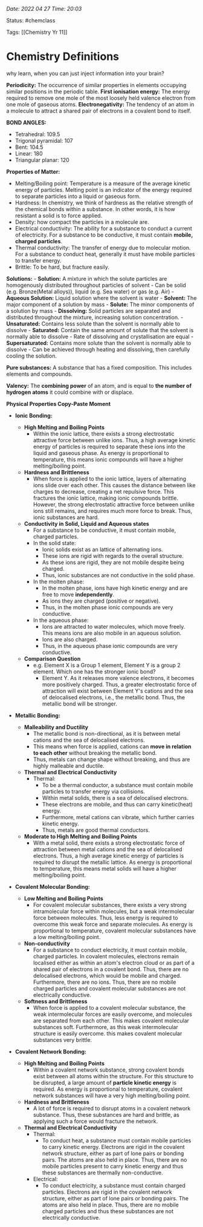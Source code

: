 *Date: 2022 04 27 Time: 20:03*


Status: #chemclass

Tags: [[Chemistry Yr 11]]


# Chemistry Definitions

why learn, when you can just inject information into your brain?


**Periodicity:** The occurrence of similar properties in elements occupying similar positions in the periodic table.
**First ionisation energy:** The energy required to remove one mole of the most loosely held valence electron from one mole of gaseous atoms.
**Electronegativity:** The tendency of an atom in a molecule to attract a shared pair of electrons in a covalent bond to itself.

**BOND ANGLES:**
* Tetrahedral: 109.5
* Trigonal pyramidal: 107
* Bent: 104.5
* Linear: 180
* Triangular planar: 120

**Properties of Matter:**
* Melting/Boiling point: Temperature is a measure of the average kinetic energy of particles. Melting point is an indicator of the energy required to separate particles into a liquid or gaseous form.
* Hardness: In chemistry, we think of hardness as the relative strength of the chemical bonds within a substance. In other words, it is how resistant a solid is to force applied.
* Density: how compact the particles in a molecule are.
* Electrical conductivity: The ability for a substance to conduct a current of electricity. For a substance to be conductive, it must contain **mobile, charged particles**.
* Thermal conductivity: The transfer of energy due to molecular motion. For a substance to conduct heat, generally it must have mobile particles to transfer energy.
* Brittle: To be hard, but fracture easily.


**Solutions:**
	- **Solution:** A mixture in which the solute particles are homogenously distributed throughout particles of solvent
	      - Can be solid (e.g. Bronze(Metal alloys)), liquid (e.g. Sea water) or gas (e.g. Air)
	- **Aqueous Solution:** Liquid solution where the solvent is water
	- **Solvent:** The major component of a solution by mass
    - **Solute:** The minor components of a solution by mass
    - **Dissolving:** Solid particles are separated and distributed throughout the mixture, increasing solution concentration.
    - **Unsaturated:** Contains less solute than the solvent is normally able to dissolve
    - **Saturated:** Contain the same amount of solute that the solvent is normally able to dissolve
	    - Rate of dissolving and crystallisation are equal
	- **Supersaturated:** Contains more solute than the solvent is normally able to dissolve
		- Can be achieved through heating and dissolving, then carefully cooling the solution.

**Pure substances:** A substance that has a fixed composition. This includes elements and compounds.

**Valency:** The **combining power** of an atom, and is equal to **the number of hydrogen atoms** it could combine with or displace.

**Physical Properties Copy-Paste Moment**

- **Ionic Bonding:**
	- **High Melting and Boiling Points**
		- Within the ionic lattice, there exists a strong electrostatic attractive force between unlike ions. Thus, a high average kinetic energy of particles is required to separate these ions into the liquid and gaseous phase. As energy is proportional to temperature, this means ionic compounds will have a higher melting/boiling point. 
	- **Hardness and Brittleness**
		- When force is applied to the ionic lattice, layers of alternating ions slide over each other. This causes the distance between like charges to decrease, creating a net repulsive force. This fractures the ionic lattice, making ionic compounds brittle. However, the strong electrostatic attractive force between unlike ions still remains, and requires much more force to break. Thus, ionic substances are hard.
	- **Conductivity in Solid, Liquid and Aqueous states**
		- For a substance to be conductive, it must contain mobile, charged particles.
		- In the solid state:
			- Ionic solids exist as an lattice of alternating ions.
			- These ions are rigid with regards to the overall structure.
			- As these ions are rigid, they are not mobile despite being charged.
			- Thus, ionic substances are not conductive in the solid phase.
		- In the molten phase:
			- In the molten phase, ions have high kinetic energy and are free to move **independently**.
			- As ions they are charged (positive or negative).
			- Thus, in the molten phase ionic compounds are very conductive.
		- In the aqueous phase:
			- Ions are attracted to water molecules, which move freely. This means ions are also mobile in an aqueous solution.
			- Ions are also charged.
			- Thus, in the aqueous phase ionic compounds are very conductive.
	- **Comparison Question**
		- e.g. Element X is a Group 1 element, Element Y is a group 2 element. Which one has the stronger ionic bond?
			- Element Y. As it releases more valence electrons, it becomes more positively charged. Thus, a greater electrostatic force of attraction will exist between Element Y's cations and the sea of delocalised electrons, i.e., the metallic bond. Thus, the metallic bond will be stronger.

- **Metallic Bonding:**
	- **Malleability and Ductility**
		- The metallic bond is non-directional, as it is between metal cations and the sea of delocalised electrons.
		- This means when force is applied, cations can **move in relation to each other** without breaking the metallic bond.
		- Thus, metals can change shape without breaking, and thus are highly malleable and ductile.
	- **Thermal and Electrical Conductivity**
		- Thermal:
			- To be a thermal conductor, a substance must contain mobile particles to transfer energy via collisions.
			- Within metal solids, there is a sea of delocalised electrons.
			- These electrons are mobile, and thus can carry kinetic(heat) energy.
			- Furthermore, metal cations can vibrate, which further carries kinetic energy.
			- Thus, metals are good thermal conductors.
	- **Moderate to High Melting and Boiling Points**
		- With a metal solid, there exists a strong electrostatic force of attraction between metal cations and the sea of delocalised electrons. Thus, a high average kinetic energy of particles is required to disrupt the metallic lattice. As energy is proportional to temperature, this means metal solids will have a higher melting/boiling point.

- **Covalent Molecular Bonding:**
	- **Low Melting and Boiling Points**
		- For covalent molecular substances, there exists a very strong intramolecular force within molecules, but a weak intermolecular force between molecules. Thus, less energy is required to overcome this weak force and separate molecules. As energy is proportional to temperature, covalent molecular substances have a low melting/boiling point.
	- **Non-conductivity**
		- For a substance to conduct electricity, it must contain mobile, charged particles. In covalent molecules, electrons remain localised either as within an atom's electron cloud or as part of a shared pair of electrons in a covalent bond. Thus, there are no delocalised electrons, which would be mobile and charged. Furthermore, there are no ions. Thus, there are no mobile charged particles and covalent molecular substances are not electrically conductive.
	- **Softness and Brittleness** 
		- When force is applied to a covalent molecular substance, the weak intermolecular forces are easily overcome, and molecules are separated from each other. This makes covalent molecular substances soft. Furthermore, as this weak intermolecular structure is easily overcome. this makes covalent molecular substances very brittle.

- **Covalent Network Bonding:**
	- **High Melting and Boiling Points**
		- Within a covalent network substance, strong covalent bonds exist between all atoms within the structure. For this structure to be disrupted, a large amount of **particle kinetic energy** is required. As energy is proportional to temperature, covalent network substances will have a very high melting/boiling point.
	- **Hardness and Brittleness**
		- A lot of force is required to disrupt atoms in a covalent network substance. Thus, these substances are hard and brittle, as applying such a force would fracture the network.
	- **Thermal and Electrical Conductivity**
		- Thermal:
			- To conduct heat, a substance must contain mobile particles to carry kinetic energy. Electrons are rigid in the covalent network structure, either as part of lone pairs or bonding pairs. The atoms are also held in place. Thus, there are no mobile particles present to carry kinetic energy and thus these substances are thermally non-conductive.
		- Electrical:
			- To conduct electricity, a substance must contain charged particles. Electrons are rigid in the covalent network structure, either as part of lone pairs or bonding pairs. The atoms are also held in place. Thus, there are no mobile charged particles and thus these substances are not electrically conductive. 
